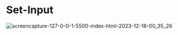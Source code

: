 # Set-Input

![screencapture-127-0-0-1-5500-index-html-2023-12-18-00_35_26](https://github.com/Krisheditz03/Set-Input/assets/135522095/93bc5058-5c32-4fb2-8f10-0cacd5ea9b3c)
